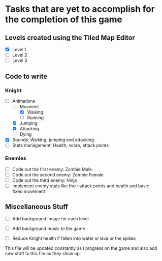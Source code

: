 # Tasks that are yet to accomplish for the completion of this game

## Levels created using the Tiled Map Editor

- [x] Level 1
- [ ] Level 2
- [ ] Level 3

## Code to write

### Knight

- [ ] Animations
  - [ ] Movment
    - [x] Walking
    - [ ] Running
  - [x] Jumping
  - [x] Attacking
  - [ ] Dying
- [x] Sounds: Walking, jumping and attacking
- [ ] Stats management: Health, score, attack points

### Enemies
- [ ] Code out the first enemy: Zombie Male
- [ ] Code out the second enemy: Zombie Female
- [ ] Code out the third enemy: Ninja
- [ ] Implement enemy stats like their attack points and health and basic fixed movement

## Miscellaneous Stuff
- [ ] Add background image for each level
- [ ] Add background music to the game
- [ ] Reduce Knight health if fallen into water or lava or the spikes


This file will be updated constantly as I progress on the game and also add new stuff to this file as they show up.
